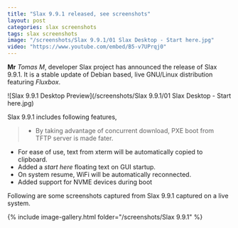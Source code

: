 ```yaml
---
title: "Slax 9.9.1 released, see screenshots"
layout: post
categories: slax screenshots
tags: slax screenshots
image: "/screenshots/Slax 9.9.1/01 Slax Desktop - Start here.jpg"
video: "https://www.youtube.com/embed/B5-v7UPrqj0"
---
```


**Mr** *Tomas M*, developer Slax project has announced the release of Slax 9.9.1. It is a stable update of Debian based, live GNU/Linux distribution featuring *Fluxbox*.

![Slax 9.9.1 Desktop Preview](/screenshots/Slax 9.9.1/01 Slax Desktop - Start here.jpg)

Slax 9.9.1 includes following features,

> - By taking advantage of concurrent download, PXE boot from TFTP server is made fater.
- For ease of use, text from xterm will be automatically copied to clipboard.
- Added a *start here* floating text on GUI startup.
- On system resume, WiFi will be automatically reconnected.
- Added support for NVME devices during boot

Following are some screenshots captured from Slax 9.9.1 captured on a live system.

{% include image-gallery.html folder="/screenshots/Slax 9.9.1" %}
